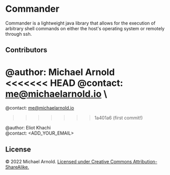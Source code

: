 # Commander
Commander is a lightweight java library that allows for the execution of arbitrary
shell commands on either the host's operating system or remotely through ssh.


## Contributors
@author: Michael Arnold \
<<<<<<< HEAD
@contact: me@michaelarnold.io \
=======
@contact: me@michaelarnold.io
>>>>>>> 1a401a6 (first commit!)

@author: Eliot Khachi \
@contact: <ADD_YOUR_EMAIL>


## License
© 2022 Michael Arnold.
[Licensed under Creative Commons Attribution-ShareAlike.](https://creativecommons.org/licenses/by-nd/4.0/legalcode)
